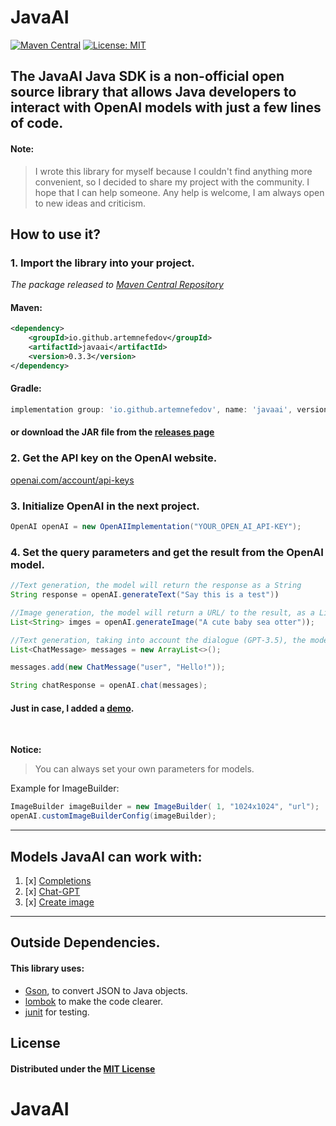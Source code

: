 # JavaAI

[![Maven Central](https://img.shields.io/maven-central/v/io.github.artemnefedov/javaai.svg?label=Maven%20Central)](https://search.maven.org/search?q=g:%22io.github.artemnefedov%22%20AND%20a:%22javaai%22)
[![License: MIT](https://img.shields.io/badge/License-MIT-yellow.svg)](https://opensource.org/licenses/MIT)

## The JavaAI Java SDK is a non-official open source library that allows Java developers to interact with OpenAI models with just a few lines of code.

#### Note:
> I wrote this library for myself because I couldn't find anything more convenient, so I decided to share my project with the community. I hope that I can help someone.
Any help is welcome, I am always open to new ideas and criticism.

## How to use it?


### 1. Import the library into your project.

_The package released to [Maven Central Repository](https://central.sonatype.com/artifact/io.github.artemnefedov/javaai)_

#### Maven:
```xml
<dependency>
    <groupId>io.github.artemnefedov</groupId>
    <artifactId>javaai</artifactId>
    <version>0.3.3</version>
</dependency>
```
#### Gradle:
```groovy
implementation group: 'io.github.artemnefedov', name: 'javaai', version: '0.3.3'
```
#### or download the JAR file from the [releases page](https://github.com/artemnefedov/JavaAI/releases)

### 2. Get the API key on the OpenAI website.
[openai.com/account/api-keys](https://platform.openai.com/account/api-keys)

### 3. Initialize OpenAI in the next project.
```java
OpenAI openAI = new OpenAIImplementation("YOUR_OPEN_AI_API-KEY");
```
### 4. Set the query parameters and get the result from the OpenAI model.

```java
//Text generation, the model will return the response as a String
String response = openAI.generateText("Say this is a test"))

//Image generation, the model will return a URL/ to the result, as a List of String
List<String> imges = openAI.generateImage("A cute baby sea otter"));

//Text generation, taking into account the dialogue (GPT-3.5), the model will return the answer as a String
List<ChatMessage> messages = new ArrayList<>();

messages.add(new ChatMessage("user", "Hello!"));

String chatResponse = openAI.chat(messages);
```
#### Just in case, I added a [demo](https://github.com/artemnefedov/JavaAI/tree/demo).
<br>

**Notice:**
<br>
> You can always set your own parameters for models.

Example for ImageBuilder:
```java
ImageBuilder imageBuilder = new ImageBuilder( 1, "1024x1024", "url");
openAI.customImageBuilderConfig(imageBuilder);
```

---
## Models JavaAI can work with:
1. [x] [Completions](https://platform.openai.com/docs/api-reference/completions)
2. [x] [Chat-GPT](https://platform.openai.com/docs/api-reference/chat)
3. [x] [Create image](https://platform.openai.com/docs/api-reference/images/create)

---
## Outside Dependencies.
#### This library uses:
* [Gson](https://github.com/google/gson), to convert JSON to Java objects.<br>
* [lombok](https://github.com/projectlombok/lombok) to make the code clearer.<br>
* [junit](https://github.com/junit-team/junit5) for testing.

## License
#### Distributed under the [MIT License](https://github.com/artemnefedov/JavaAI/blob/main/LICENSE)
# JavaAI